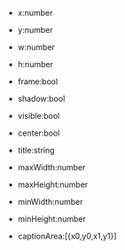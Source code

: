 - x:number
- y:number
- w:number
- h:number

- frame:bool
- shadow:bool
- visible:bool
- center:bool

- title:string


- maxWidth:number
- maxHeight:number
- minWidth:number
- minHeight:number
- captionArea:[{x0,y0,x1,y1}]

